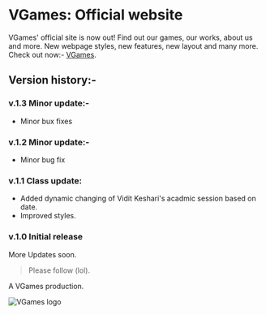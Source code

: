 # VGames: Official website
VGames' official site is now out! Find out our games, our works, about us and more. New webpage styles, new features, new layout and many more.
Check out now:- [VGames](https://vidit-keshari.github.io/VGames).

## Version history:-
### v.1.3 Minor update:-
- Minor bux fixes

### v.1.2 Minor update:-
- Minor bug fix

### v.1.1 Class update:
- Added dynamic changing of Vidit Keshari's acadmic session based on date.
- Improved styles.

### v.1.0 Initial release

More Updates soon.

> Please follow (lol).

A VGames production.

![VGames logo](https://github.com/user-attachments/assets/96573263-a644-425a-aaab-0b722d2980aa)

